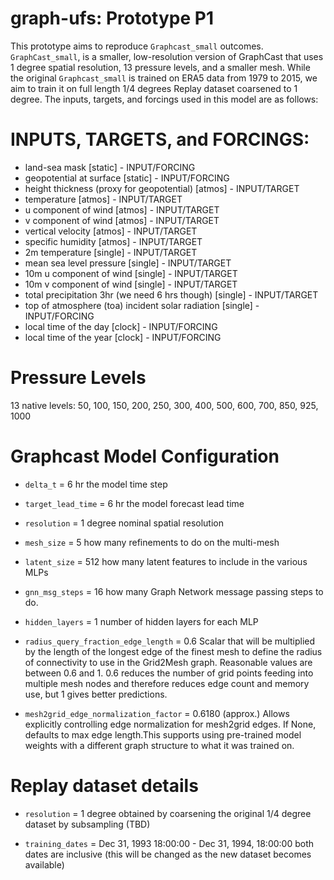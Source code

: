 # graph-ufs: Prototype P1

This prototype aims to reproduce `Graphcast_small` outcomes. `GraphCast_small`, is
a smaller, low-resolution version of GraphCast that uses 1 degree spatial
resolution, 13 pressure levels, and a smaller mesh. While the original `Graphcast_small` 
is trained on ERA5 data from 1979 to 2015, we aim to train it on full length 1/4 degrees 
Replay dataset coarsened to 1 degree. 
The inputs, targets, and forcings used in this model are as follows:

# INPUTS, TARGETS, and FORCINGS:

* land-sea mask [static] 			- INPUT/FORCING
* geopotential at surface [static] 		- INPUT/FORCING
* height thickness (proxy for geopotential) [atmos]     - INPUT/TARGET
* temperature [atmos]					- INPUT/TARGET
* u component of wind [atmos] 				- INPUT/TARGET
* v component of wind [atmos]				- INPUT/TARGET
* vertical velocity [atmos]				- INPUT/TARGET
* specific humidity [atmos]				- INPUT/TARGET
* 2m temperature [single]				- INPUT/TARGET
* mean sea level pressure [single]			- INPUT/TARGET
* 10m u component of wind [single]			- INPUT/TARGET
* 10m v component of wind [single]			- INPUT/TARGET
* total precipitation 3hr (we need 6 hrs though) [single]	- INPUT/TARGET
* top of atmosphere (toa) incident solar radiation [single]	- INPUT/FORCING
* local time of the day [clock]					- INPUT/FORCING	
* local time of the year [clock]				- INPUT/FORCING
 
# Pressure Levels
13 native levels: 50, 100, 150, 200, 250, 300, 400, 500, 600, 700, 850, 925, 1000 

# Graphcast Model Configuration
* `delta_t` = 6 hr
	the model time step

* `target_lead_time` = 6 hr
	the model forecast lead time

* `resolution` = 1 degree 
	nominal spatial resolution

* `mesh_size` = 5 
   	how many refinements to do on the multi-mesh

* `latent_size` = 512
	how many latent features to include in the various MLPs

* `gnn_msg_steps` = 16
	 how many Graph Network message passing steps to do.

* `hidden_layers` = 1
	number of hidden layers for each MLP

* `radius_query_fraction_edge_length` = 0.6
	Scalar that will be multiplied by the
        length of the longest edge of the finest mesh to define the radius of
        connectivity to use in the Grid2Mesh graph. Reasonable values are
        between 0.6 and 1. 0.6 reduces the number of grid points feeding into
        multiple mesh nodes and therefore reduces edge count and memory use, but
        1 gives better predictions.

* `mesh2grid_edge_normalization_factor` = 0.6180 (approx.)
	Allows explicitly controlling edge normalization for mesh2grid edges. 
	If None, defaults to max edge length.This supports using pre-trained 
	model weights with a different graph structure to what it was trained on.

# Replay dataset details
* `resolution` = 1 degree
	obtained by coarsening the original 1/4 degree dataset by subsampling (TBD)

* `training_dates` = Dec 31, 1993 18:00:00 - Dec 31, 1994, 18:00:00
	both dates are inclusive (this will be changed as the new dataset becomes available)
